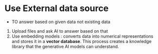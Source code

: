 # Use External data source 
- TO answer based on given data not existing data
1. Upload files and ask AI to answer based on that
2. Use embedding models : converts data into numerical representations and stores it in a **vector database**. This process creates a knowledge library that the generative AI models can understand.
